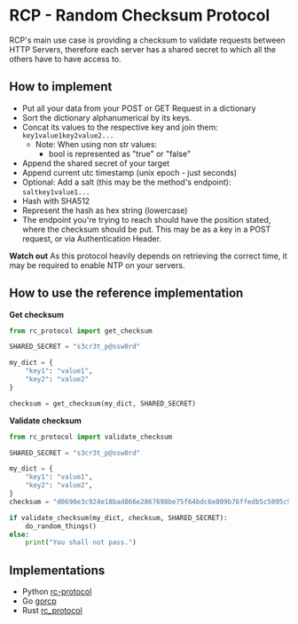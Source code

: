 # RCP - Random Checksum Protocol

RCP's main use case is providing a checksum to validate requests between HTTP Servers, 
therefore each server has a shared secret to which all the others have to have access to.

## How to implement
- Put all your data from your POST or GET Request in a dictionary 
- Sort the dictionary alphanumerical by its keys.
- Concat its values to the respective key and join them: `key1value1key2value2...`
  - Note: When using non str values:
    - bool is represented as "true" or "false"
- Append the shared secret of your target
- Append current utc timestamp (unix epoch - just seconds)
- Optional: Add a salt (this may be the method's endpoint): `saltkey1value1...`
- Hash with SHA512
- Represent the hash as hex string (lowercase)
- The endpoint you're trying to reach should have the position stated, where the checksum should be put. 
This may be as a key in a POST request, or via Authentication Header.


**Watch out**
As this protocol heavily depends on retrieving the correct time, 
it may be required to enable NTP on your servers.

## How to use the reference implementation

**Get checksum**

```python
from rc_protocol import get_checksum

SHARED_SECRET = "s3cr3t_p@ssw0rd"

my_dict = {
    "key1": "value1",
    "key2": "value2"
}

checksum = get_checksum(my_dict, SHARED_SECRET)
```

**Validate checksum**

```python
from rc_protocol import validate_checksum

SHARED_SECRET = "s3cr3t_p@ssw0rd"

my_dict = {
    "key1": "value1",
    "key2": "value2",
}
checksum = "d0690e3c924e18bad866e2867698be75f64bdc6e809b76ffedb5c5095c9fbe15d36636b2df1fc47d2a3f348aea272ffc2fed4dc8ee08e0d13631ef646e1648c4"

if validate_checksum(my_dict, checksum, SHARED_SECRET):
    do_random_things()
else:
    print("You shall not pass.")
```

## Implementations
- Python [rc-protocol](https://pypi.org/project/rc-protocol/)
- Go [gorcp](https://github.com/myOmikron/gorcp)
- Rust [rc_protocol](https://crates.io/crates/rc_protocol)

